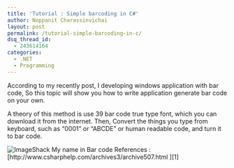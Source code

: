 ```yaml
---
title: 'Tutorial : Simple barcoding in C#'
author: Noppanit Charassinvichai
layout: post
permalink: /tutorial-simple-barcoding-in-c/
dsq_thread_id:
  - 243614164
categories:
  - .NET
  - Programming
---
```

According to my recently post, I developing windows application with bar code, So this topic will show you how to write application generate bar code on your own.

A theory of this method is use 39 bar code true type font, which you can download it from the internet. Then, Convert the things you type from keyboard, such as &#8220;0001&#8221; or &#8220;ABCDE&#8221; or human readable code, and turn it to bar code.

<img src="http://img261.imageshack.us/img261/2023/php817bft3.gif" alt="ImageShack" border="0" />  
My name in Bar code  
References : [http://www.csharphelp.com/archives3/archive507.html ][1]

 [1]: http://www.csharphelp.com/archives3/archive507.html